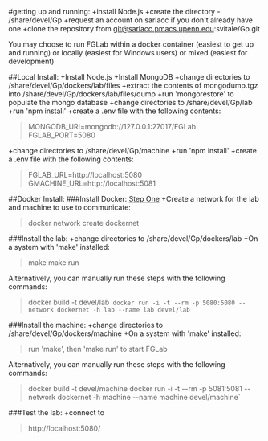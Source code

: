 #getting up and running:
+install Node.js
+create the directory - /share/devel/Gp
+request an account on sarlacc if you don't already have one
+clone the repository from  git@sarlacc.pmacs.upenn.edu:svitale/Gp.git 

You may choose to run FGLab within a docker container (easiest to get up and running) or locally (easiest for Windows users) or mixed (easiest for development)

##Local Install:
+Install Node.js
+Install MongoDB
+change directories to /share/devel/Gp/dockers/lab/files
+extract the contents of mongodump.tgz into /share/devel/Gp/dockers/lab/files/dump
+run 'mongorestore' to populate the mongo database
+change directories to /share/devel/Gp/lab
+run 'npm install'
+create a .env file with the following contents:

>MONGODB_URI=mongodb://127.0.0.1:27017/FGLab
>FGLAB_PORT=5080

+change directories to /share/devel/Gp/machine
+run 'npm install'
+create a .env file with the following contents:

>FGLAB_URL=http://localhost:5080
>GMACHINE_URL=http://localhost:5081



##Docker Install:
###Install Docker:
[Step One](https://docs.docker.com/engine/getstarted/step_one/)
+Create a network for the lab and machine to use to communicate:
>docker network create dockernet


###Install the lab:
+change directories to /share/devel/Gp/dockers/lab
+On a system with 'make' installed:
>make
>make run

Alternatively, you can manually run these steps with the following commands:

>docker build -t devel/lab`
>docker run -i -t --rm -p 5080:5080 --network dockernet -h lab --name lab devel/lab`


        
###Install the machine: 
+change directories to /share/devel/Gp/dockers/machine
+On a system with 'make' installed:
>run 'make', then 'make run' to start FGLab

Alternatively, you can manually run these steps with the following commands:
>docker build -t devel/machine
>docker run -i -t --rm -p 5081:5081 --network dockernet -h machine --name machine devel/machine`


###Test the lab:
+connect to 
>http://localhost:5080/


